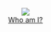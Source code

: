 <p align="center"><img src="https://media.giphy.com/media/ue5ZwFCaxy64M/giphy.gif" /> <br>  <a align="center" href="https://msoruklu.github.io/portfolio">Who am I?</a></p>

